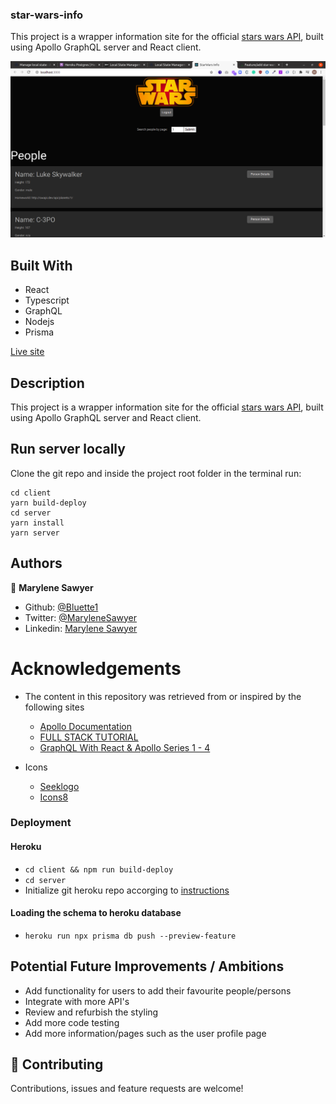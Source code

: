 ### star-wars-info

This project is a wrapper information site for the official [stars wars API](https://swapi.dev/), built using Apollo GraphQL server and React client.

![Demo picture](./screenshot.png)


## Built With
- React
- Typescript
- GraphQL
- Nodejs
- Prisma

[Live site](https://star-wars-data-app-fresh.herokuapp.com/)

## Description

This project is a wrapper information site for the official [stars wars API](https://swapi.dev/), built using Apollo GraphQL server and React client.

## Run server locally
Clone the git repo and inside the project root folder in the terminal run:

```
cd client
yarn build-deploy
cd server
yarn install
yarn server
```


## Authors

👤 **Marylene Sawyer**
- Github: [@Bluette1](https://github.com/Bluette1)
- Twitter: [@MaryleneSawyer](https://twitter.com/MaryleneSawyer)
- Linkedin: [Marylene Sawyer](https://www.linkedin.com/in/marylene-sawyer-b4ba1295/)


# Acknowledgements

- The content in this repository was retrieved from or inspired by the following sites
  - [Apollo Documentation](https://www.apollographql.com/docs/)
  - [FULL STACK TUTORIAL](https://www.apollographql.com/docs/tutorial/)
  - [GraphQL With React & Apollo Series 1 - 4 ](https://www.youtube.com/watch?v=SEMTj8w04Z8)

- Icons
  - [Seeklogo](https://seeklogo.com/vector-logo/367785/star-wars)
  - [Icons8](https://icons8.com/icons/set/favourite)

### Deployment
#### Heroku

- `cd client && npm run build-deploy`
- `cd server` 
- Initialize git heroku repo accorging to [instructions](https://devcenter.heroku.com/articles/deploying-nodejs)

#### Loading the schema to heroku database
- `heroku run npx prisma db push --preview-feature`

## Potential Future Improvements / Ambitions
- Add functionality for users to add their favourite people/persons
- Integrate with more API's
- Review and refurbish the styling
- Add more code testing
- Add more information/pages such as the user profile page

## 🤝 Contributing

Contributions, issues and feature requests are welcome!